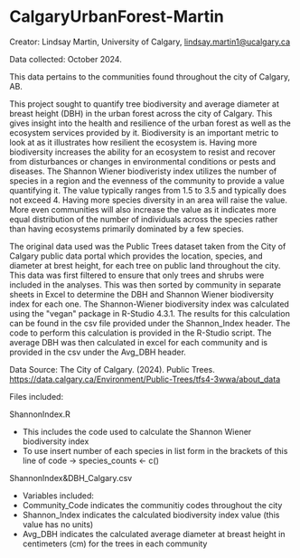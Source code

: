 # CalgaryUrbanForest-Martin

Creator: Lindsay Martin, University of Calgary, lindsay.martin1@ucalgary.ca

Data collected: October 2024.

This data pertains to the communities found throughout the city of Calgary, AB. 

This project sought to quantify tree biodiversity and average diameter at breast height (DBH) in the urban forest across the city of Calgary.  This gives insight into the health and resilience of the urban forest as well as the ecosystem services provided by it.  Biodiversity is an important metric to look at as it illustrates how resilient the ecosystem is.  Having more biodiversity increases the ability for an ecosystem to resist and recover from disturbances or changes in environmental conditions or pests and diseases.  The Shannon Wiener biodiveristy index utilizes the number of species in a region and the evenness of the community to provide a value quantifying it.  The value typically ranges from 1.5 to 3.5 and typically does not exceed 4.  Having more species diversity in an area will raise the value.  More even communities will also increase the value as it indicates more equal distribution of the number of individuals across the species rather than having ecosystems primarily dominated by a few species.  

The original data used was the Public Trees dataset taken from the City of Calgary public data portal  which provides the location, species, and diameter at brest height, for each tree on public land throughout the city.  This data was first filtered to ensure that only trees and shrubs were included in the analyses.  This was then sorted by community in separate sheets in Excel to determine the DBH and Shannon Wiener biodiversity index for each one.  The Shannon-Wiener biodiversity index was calculated using the "vegan" package in R-Studio 4.3.1.  The results for this calculation can be found in the csv file provided under the Shannon_Index header.  The code to perform this calculation is provided in the R-Studio script.  The average DBH was then calculated in excel for each community and is provided in the csv under the Avg_DBH header.  

Data Source:
The City of Calgary. (2024). Public Trees. https://data.calgary.ca/Environment/Public-Trees/tfs4-3wwa/about_data 

Files included:

ShannonIndex.R 
- This includes the code used to calculate the Shannon Wiener biodiversity index
- To use insert number of each species in list form in the brackets of this line of code -> species_counts <- c()

ShannonIndex&DBH_Calgary.csv
- Variables included:
-   Community_Code indicates the communitiy codes throughout the city
-   Shannon_Index indicates the calculated biodiversity index value (this value has no units)
-   Avg_DBH indicates the calculated average diameter at breast height in centimeters (cm) for the trees in each community
